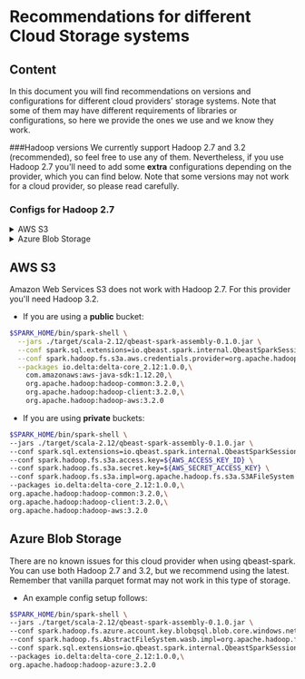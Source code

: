 # Recommendations for different Cloud Storage systems

## Content
In this document you will find recommendations on versions and configurations for different cloud providers' storage systems.
Note that some of them may have different requirements of libraries or configurations, so here we provide the ones
we use and we know they work.

###Hadoop versions
We currently support Hadoop 2.7 and 3.2 (recommended), so feel free to use any of them.
Nevertheless, if you use Hadoop 2.7 you'll need to add some **extra** configurations depending on the provider, which you can find below.
Note that some versions may not work for a cloud provider, so please read carefully.

### Configs for Hadoop 2.7
<details><summary>AWS S3</summary>
There's no known working version of Hadoop 2.7 for AWS S3. However, you can try to use it.<br />
Remember to include the following option if using Hadoop 2.7:<br />
<code>--conf spark.hadoop.fs.s3a.impl=org.apache.hadoop.fs.s3a.S3AFileSystem</code>
</details>

<details><summary>Azure Blob Storage</summary>
- You can use this provider with Hadoop 2.7. To do so, you need to change the hadoop library to 2.7 (remember to change your Spark
installation as well):<br />
<code>org.apache.hadoop:hadoop-azure:2.7.4</code><br>
- In addition you must include the following config to use the _wasb_ filesystem:<br /><code>--conf spark.hadoop.fs.AbstractFileSystem.wasb.impl=org.apache.hadoop.fs.azure.Wasb</code>
</details>

## AWS S3
Amazon Web Services S3 does not work with Hadoop 2.7. For this provider you'll need Hadoop 3.2.

- If you are using a **public** bucket:
```bash
$SPARK_HOME/bin/spark-shell \
  --jars ./target/scala-2.12/qbeast-spark-assembly-0.1.0.jar \
  --conf spark.sql.extensions=io.qbeast.spark.internal.QbeastSparkSessionExtension \
  --conf spark.hadoop.fs.s3a.aws.credentials.provider=org.apache.hadoop.fs.s3a.AnonymousAWSCredentialsProvider \
  --packages io.delta:delta-core_2.12:1.0.0,\
    com.amazonaws:aws-java-sdk:1.12.20,\
    org.apache.hadoop:hadoop-common:3.2.0,\
    org.apache.hadoop:hadoop-client:3.2.0,\
    org.apache.hadoop:hadoop-aws:3.2.0
```
- If you are using **private** buckets:
```bash
$SPARK_HOME/bin/spark-shell \
--jars ./target/scala-2.12/qbeast-spark-assembly-0.1.0.jar \
--conf spark.sql.extensions=io.qbeast.spark.internal.QbeastSparkSessionExtension \
--conf spark.hadoop.fs.s3a.access.key=${AWS_ACCESS_KEY_ID} \
--conf spark.hadoop.fs.s3a.secret.key=${AWS_SECRET_ACCESS_KEY} \
--conf spark.hadoop.fs.s3a.impl=org.apache.hadoop.fs.s3a.S3AFileSystem \
--packages io.delta:delta-core_2.12:1.0.0,\
org.apache.hadoop:hadoop-common:3.2.0,\
org.apache.hadoop:hadoop-client:3.2.0,\
org.apache.hadoop:hadoop-aws:3.2.0
```

## Azure Blob Storage
There are no known issues for this cloud provider when using qbeast-spark. You can use both Hadoop 2.7 and 3.2, but we
recommend using the latest. Remember that vanilla parquet format may not work in this type of storage.

- An example config setup follows:
```bash
$SPARK_HOME/bin/spark-shell \
--jars ./target/scala-2.12/qbeast-spark-assembly-0.1.0.jar \
--conf spark.hadoop.fs.azure.account.key.blobqsql.blob.core.windows.net="${AZURE_BLOB_STORAGE_KEY}" \
--conf spark.hadoop.fs.AbstractFileSystem.wasb.impl=org.apache.hadoop.fs.azure.Wasb \
--conf spark.sql.extensions=io.qbeast.spark.internal.QbeastSparkSessionExtension \
--packages io.delta:delta-core_2.12:1.0.0,\
org.apache.hadoop:hadoop-azure:3.2.0
```